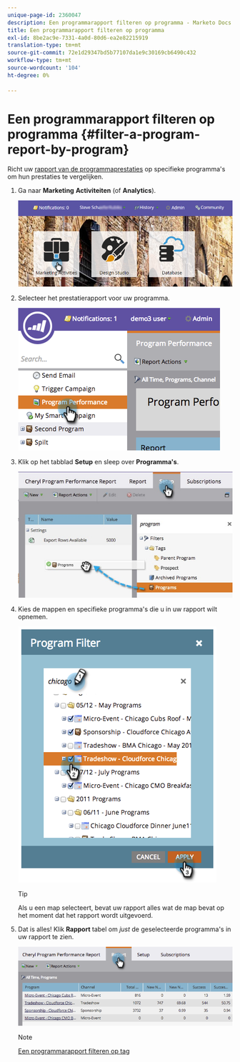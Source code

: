 ```yaml
---
unique-page-id: 2360047
description: Een programmarapport filteren op programma - Marketo Docs - Productdocumentatie
title: Een programmarapport filteren op programma
exl-id: 8be2ac9e-7331-4a0d-80d6-ea2e82215919
translation-type: tm+mt
source-git-commit: 72e1d29347bd5b77107da1e9c30169cb6490c432
workflow-type: tm+mt
source-wordcount: '104'
ht-degree: 0%

---
```


# Een programmarapport filteren op programma {#filter-a-program-report-by-program}

Richt uw [rapport van de programmaprestaties](/help/marketo/product-docs/core-marketo-concepts/programs/program-performance-report/create-a-program-performance-report.md) op specifieke programma&#39;s om hun prestaties te vergelijken.

1. Ga naar **Marketing** **Activiteiten** (of **Analytics**).

   ![](assets/login-marketing-activities-3.png)

1. Selecteer het prestatierapport voor uw programma.

   ![](assets/image2014-9-23-16-3a4-3a4.png)

1. Klik op het tabblad **Setup** en sleep over **Programma&#39;s**.

   ![](assets/prospect3.jpg)

1. Kies de mappen en specifieke programma&#39;s die u in uw rapport wilt opnemen.

   ![](assets/image2014-9-23-16-3a5-3a5.png)

   >[!TIP]
   >
   >Als u een map selecteert, bevat uw rapport alles wat de map bevat op het moment dat het rapport wordt uitgevoerd.

1. Dat is alles! Klik **Rapport** tabel om _just_ de geselecteerde programma&#39;s in uw rapport te zien.

   ![](assets/image2014-9-23-16-3a5-3a41.png)

   >[!NOTE]
   >
   >[Een programmarapport filteren op tag](/help/marketo/product-docs/core-marketo-concepts/programs/program-performance-report/filter-a-program-report-by-tag.md)
